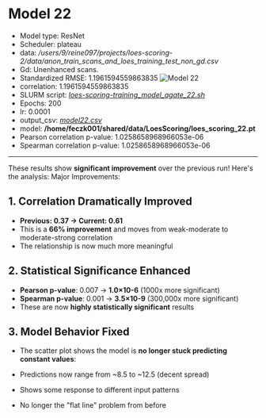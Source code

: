 # Model 22

* Model type: ResNet
* Scheduler: plateau
* data: */users/9/reine097/projects/loes-scoring-2/data/anon_train_scans_and_loes_training_test_non_gd.csv*
* Gd: Unenhanced scans.
* Standardized RMSE: 1.1961594559863835
![Model 22](model20.png "Model 22")
* correlation:    1.1961594559863835
* SLURM script: [*loes-scoring-training_model_agate_22.sh*](../../../bin/training/loes-scoring-training_model_agate_22.sh)
* Epochs: 200
* lr: 0.0001
* output_csv: [*model22.csv*](model22.csv)
* model: **/home/feczk001/shared/data/LoesScoring/loes_scoring_22.pt**
* Pearson correlation p-value: 1.0258658968966053e-06
* Spearman correlation p-value: 1.0258658968966053e-06

---

These results show <b>significant improvement</b> over the previous run! Here's the analysis:
Major Improvements:
## 1. Correlation Dramatically Improved

* <b>Previous: 0.37 -> Current: 0.61</b>
* This is a <b>66% improvement</b> and moves from weak-moderate to moderate-strong correlation
* The relationship is now much more meaningful

## 2. Statistical Significance Enhanced

* <b>Pearson p-value</b>: 0.007 -> <b>1.0×10-6</b> (1000x more significant)
* <b>Spearman p-value</b>: 0.001 -> <b>3.5×10-9</b> (300,000x more significant)
* These are now <b>highly statistically significant</b> results

## 3. Model Behavior Fixed
* The scatter plot shows the model is <b>no longer stuck predicting constant values</b>:

* Predictions now range from ~8.5 to ~12.5 (decent spread)
* Shows some response to different input patterns
* No longer the "flat line" problem from before
